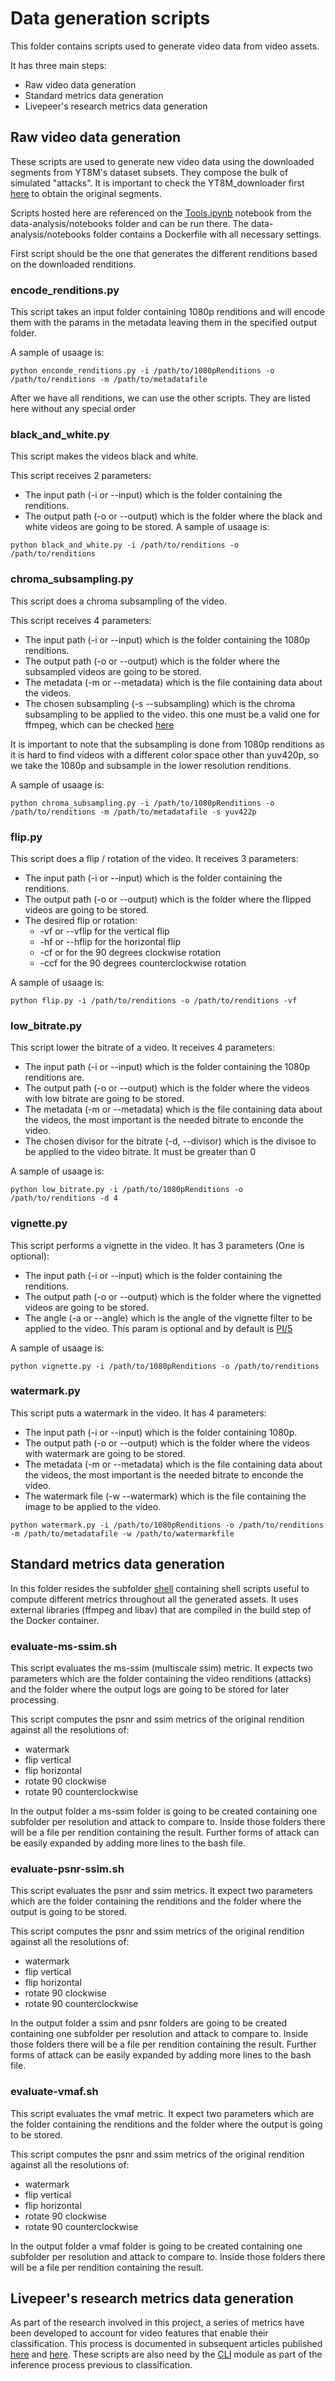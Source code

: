 # Data generation scripts

This folder contains scripts used to generate video data from video assets.

It has three main steps:

* Raw video data generation 
* Standard metrics data generation
* Livepeer's research metrics data generation

## Raw video data generation

These scripts are used to generate new video data using the downloaded segments from YT8M's dataset subsets. They compose the bulk of simulated "attacks". It is important to check the YT8M_downloader first [here](../YT8M_downloader/README.md) to obtain the original segments.

Scripts hosted here are referenced on the [Tools.ipynb](https://github.com/livepeer/verification-classifier/blob/documentation_enhacements/data-analysis/notebooks/Tools.ipynb) notebook from the data-analysis/notebooks folder and can be run there. The data-analysis/notebooks folder contains a Dockerfile with all necessary settings.

First script should be the one that generates the different renditions based on the downloaded renditions.

### encode_renditions.py

This script takes an input folder containing 1080p renditions and will encode them with the params in the metadata leaving them in the specified output folder. 

A sample of usaage is:

```
python enconde_renditions.py -i /path/to/1080pRenditions -o /path/to/renditions -m /path/to/metadatafile 
```

After we have all renditions, we can use the other scripts. They are listed here without any special order


### black_and_white.py 

This script makes the videos black and white.

This script receives 2 parameters:
- The input path (-i or --input) which is the folder containing the renditions.
- The output path (-o or --output) which is the folder where the black and white videos are going to be stored.
A sample of usaage is:

```
python black_and_white.py -i /path/to/renditions -o /path/to/renditions
```

### chroma_subsampling.py

This script does a chroma subsampling of the video.

This script receives 4 parameters:
- The input path (-i or --input) which is the folder containing the 1080p renditions.
- The output path (-o or --output) which is the folder where the subsampled videos are going to be stored.
- The metadata (-m or --metadata) which is the file containing data about the videos.
- The chosen subsampling (-s --subsampling) which is the chroma subsampling to be applied to the video. this one must be a valid one for ffmpeg, which can be checked [here](https://trac.ffmpeg.org/wiki/Chroma%20Subsampling)


It is important to note that the subsampling is done from 1080p renditions as it is hard to find videos with a different color space other than yuv420p, so we take the 1080p and subsample in the lower resolution renditions.

A sample of usaage is:

```
python chroma_subsampling.py -i /path/to/1080pRenditions -o /path/to/renditions -m /path/to/metadatafile -s yuv422p
```

### flip.py

This script does a flip / rotation of the video. It receives 3 parameters:

- The input path (-i or --input) which is the folder containing the renditions.
- The output path (-o or --output) which is the folder where the flipped videos are going to be stored.
- The desired flip or rotation:
    -  -vf or --vflip for the vertical flip
    -  -hf or --hflip for the horizontal flip
    -  -cf or for the 90 degrees clockwise rotation
    -  -ccf for the 90 degrees counterclockwise rotation

A sample of usaage is:
```
python flip.py -i /path/to/renditions -o /path/to/renditions -vf
```

### low_bitrate.py

This script lower the bitrate of a video.  It receives 4 parameters:
- The input path (-i or --input) which is the folder containing the 1080p renditions are.
- The output path (-o or --output) which is the folder where the videos with low bitrate are going to be stored.
- The metadata (-m or --metadata) which is the file containing data about the videos, the most important is the needed bitrate to enconde the video.
- The chosen divisor for the bitrate (-d, --divisor) which is the divisoe to be applied to the video bitrate. It must be greater than 0

A sample of usaage is:

```
python low_bitrate.py -i /path/to/1080pRenditions -o /path/to/renditions -d 4
```

### vignette.py

This script performs a vignette in the video. It has 3 parameters (One is optional):
- The input path (-i or --input) which is the folder containing the renditions.
- The output path (-o or --output) which is the folder where the vignetted videos are going to be stored.
- The angle (-a or --angle) which is the angle of the vignette filter to be applied to the video. This param is optional and by default is [PI/5](https://ffmpeg.org/ffmpeg-filters.html#vignette-1)


A sample of usaage is:

```
python vignette.py -i /path/to/1080pRenditions -o /path/to/renditions
```

### watermark.py

This script puts a watermark in the video. It has 4 parameters:
- The input path (-i or --input) which is the folder containing 1080p.
- The output path (-o or --output) which is the folder where the videos with watermark are going to be stored.
- The metadata (-m or --metadata) which is the file containing data about the videos, the most important is the needed bitrate to enconde the video.
- The watermark file (-w --watermark) which is the file containing the image to be applied to the video.

```
python watermark.py -i /path/to/1080pRenditions -o /path/to/renditions -m /path/to/metadatafile -w /path/to/watermarkfile
```


## Standard metrics data generation

In this folder resides the subfolder [shell](https://github.com/livepeer/verification-classifier/tree/neural_net/scripts/shell) containing shell scripts useful to compute different metrics throughout all the generated assets. It uses external libraries (ffmpeg and libav) that are compiled in the build step of the Docker container.


### evaluate-ms-ssim.sh

This script evaluates the ms-ssim (multiscale ssim) metric. It expects two parameters which are the folder containing the video renditions (attacks) and the folder where the output logs are going to be stored for later processing.

This script computes the psnr and ssim metrics of the original rendition against all the resolutions of:

- watermark
- flip vertical
- flip horizontal
- rotate 90 clockwise
- rotate 90 counterclockwise

In the output folder a ms-ssim folder is going to be created containing one subfolder per resolution and attack to compare to. Inside those folders there will be a file per rendition containing the result.
Further forms of attack can be easily expanded by adding more lines to the bash file.

### evaluate-psnr-ssim.sh

This script evaluates the psnr and ssim metrics. It expect two parameters which are the folder containing the renditions and the folder where the output is going to be stored.

This script computes the psnr and ssim metrics of the original rendition against all the resolutions of:

- watermark
- flip vertical
- flip horizontal
- rotate 90 clockwise
- rotate 90 counterclockwise

In the output folder a ssim and psnr folders are going to be created containing one subfolder per resolution and attack to compare to. Inside those folders there will be a file per rendition containing the result.
Further forms of attack can be easily expanded by adding more lines to the bash file.

### evaluate-vmaf.sh

This script evaluates the vmaf metric. It expect two parameters which are the folder containing the renditions and the folder where the output is going to be stored.

This script computes the psnr and ssim metrics of the original rendition against all the resolutions of:

- watermark
- flip vertical
- flip horizontal
- rotate 90 clockwise
- rotate 90 counterclockwise

In the output folder a vmaf folder is going to be created containing one subfolder per resolution and attack to compare to. Inside those folders there will be a file per rendition containing the result.

## Livepeer's research metrics data generation

As part of the research involved in this project, a series of metrics have been developed to account for video features that enable their classification.
This process is documented in subsequent articles published [here](https://medium.com/@epiclabs.io/assessing-metrics-for-video-quality-verification-in-livepeers-ecosystem-f66f724b2aea) and [here](https://medium.com/@epiclabs.io/assessing-metrics-for-video-quality-verification-in-livepeers-ecosystem-ii-6827d093a380).
These scripts are also need by the [CLI](https://github.com/livepeer/verification-classifier/tree/neural_net/cli) module as part of the inference process previous to classification.
